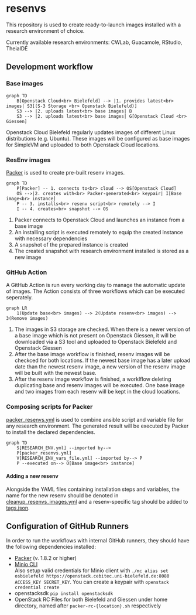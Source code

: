 # resenvs
This repository is used to create ready-to-launch images installed with a research environment of choice.

Currently available research environments: CWLab, Guacamole, RStudio, TheiaIDE

## Development workflow
### Base images
```mermaid
graph TD
    B[Openstack Cloud<br> Bielefeld] --> |1. provides latest<br> images| S3[(S-3 Storage <br> Openstack Bielefeld)]
    S3 --> |2. uploads latest<br> base images| B
    S3 --> |2. uploads latest<br> base images| G[Openstack Cloud <br> Giessen]
```
Openstack Cloud Bielefeld regularly updates images of different Linux distributions (e.g. Ubuntu). These images will be configured as base images for SimpleVM and uploaded to both Openstack Cloud locations.

### ResEnv images
[Packer](packer.io) is used to create pre-built resenv images.
```mermaid
graph TD
    P[Packer] -- 1. connects to<br> cloud --> OS[Openstack Cloud]
    OS -->|2. creates with<br> Packer-generated<br> keypair| I[Base image<br> instance]
    P -- 3. installs<br> resenv script<br> remotely --> I
    I -- 4. creates<br> snapshot --> OS
```

1. Packer connects to Openstack Cloud and launches an instance from a base image
2. An installing script is executed remotely to equip the created instance with necessary dependencies
3. A snapshot of the prepared instance is created
4. The created snapshot with research environment installed is stored as a new image

### GitHub Action
A GitHub Action is run every working day to manage the automatic update of images. The Action consists of three workflows which can be executed seperately.
```mermaid
graph LR
    1(Update base<br> images) --> 2(Update resenv<br> images) --> 3(Remove images)
```
1. The images in S3 storage are checked. When there is a newer version of a base image which is not present on Openstack Giessen, it will be downloaded via a S3 tool and uploaded to Openstack Bielefeld and Openstack Giessen
2. After the base image workflow is finished, resenv images will be checkced for both locations. If the newest base image has a later upload date than the newest resenv image, a new version of the resenv image will be built with the newest base.
3. After the resenv image workflow is finished, a worklflow deleting duplicating base and resenv images will be executed. One base image and two images from each resenv will be kept in the cloud locations.

### Composing scripts for Packer
[packer_resenvs.yml](https://github.com/deNBI/resenvs/blob/feat/packer/packer_resenvs.yml) is used to combine ansible script and variable file for any research environment. The generated result will be executed by Packer to install the declared dependencies.
```mermaid
graph TD
    S[RESEARCH_ENV.yml] --imported by-->
    P[packer_resenvs.yml]
    V[RESEARCH_ENV_vars_file.yml] --imported by--> P
    P --executed on--> O[Base image<br> instance]
```

#### Adding a new resenv
Alongside the YAML files containing installation steps and variables, the name for the new resenv should be denoted in [cleanup_resenvs_images.yml](https://github.com/deNBI/resenvs/blob/feat/packer/cleanup_resenvs_images.yml) and a resenv-specific tag should be added to [tags.json](https://github.com/deNBI/resenvs/blob/feat/packer/tags.json).

## Configuration of GitHub Runners
In order to run the workflows with internal GitHub runners, they should have the following dependencies installed:
- [Packer](https://www.packer.io/downloads) (v. 1.8.2 or higher)
- [Minio CLI](https://min.io/download#/linux)  
Also setup valid credentials for Minio client with `./mc alias set osbielefeld https://openstack.cebitec.uni-bielefeld.de:8080 ACCESS_KEY SECRET_KEY`. You can create a keypair with `openstack credential create`
- openstacksdk `pip install openstacksdk`
- OpenStack RC Files for both Bielefeld and Giessen under home directory, named after `packer-rc-{location}.sh` respectively
